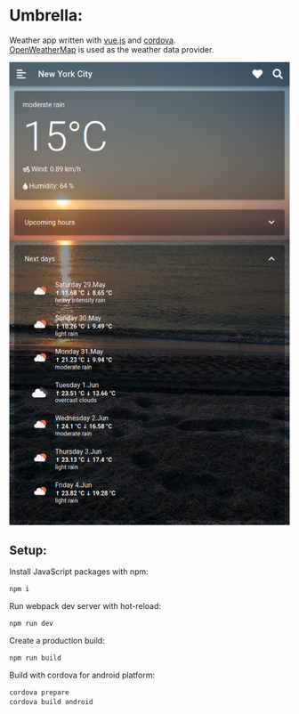 # Umbrella:
Weather app written with [vue.js](vuejs.org) and [cordova](cordova.apache.org).
<br>[OpenWeatherMap](openweathermap.org/api) is used as the weather data provider.

![](https://raw.githubusercontent.com/janml/Umbrella/main/screenshot.png)


## Setup:
Install JavaScript packages with npm:
```bash
npm i
```
Run webpack dev server with hot-reload:
```bash
npm run dev
```
Create a production build:
```bash
npm run build
```
Build with cordova for android platform:
```bash
cordova prepare
cordova build android
```
